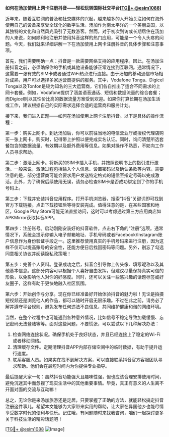 **如何在汤加使用上网卡注册抖音——轻松玩转国际社交平台[[TG💪+ @esim1088](https://t.me/s/esim1088)]**

近年来，随着互联网的普及和社交媒体的兴起，越来越多的人开始关注如何在海外使用自己的设备来享受全球化的数字生活。汤加作为南太平洋的一个美丽岛国，以其独特的文化和自然风光吸引了无数游客。然而，对于初次到访或长期居住在汤加的人来说，如何顺利地注册并使用抖音这样的热门应用，可能是一个令人头疼的问题。今天，我们就来详细讲解一下在汤加使用上网卡注册抖音的具体步骤和注意事项。

首先，我们需要明确一点：抖音是一款需要网络支持的应用程序。因此，在汤加注册抖音之前，必须确保你的手机或其他设备能够正常连接到互联网。通常情况下，这需要一张有效的SIM卡或者通过WiFi热点进行连接。由于汤加的移动通信市场相对成熟，用户可以选择多家运营商提供的服务。其中，Vodafone Tonga、Digicel Tonga以及Tonfon是较为知名的三大运营商，它们各自推出了适合不同需求的上网卡套餐。例如，Vodafone提供了涵盖语音通话、短信和数据流量的综合套餐；而Digicel则以其性价比高的数据流量方案受到欢迎。如果你打算长期在汤加生活或工作，建议根据自己的实际需求选择合适的运营商和服务计划。

接下来，我们进入正题——如何在汤加使用上网卡注册抖音。以下是具体的操作流程：

第一步：购买上网卡。到达汤加后，你可以前往当地的电信营业厅或授权代理店购买一张上网卡。购买时，记得带上护照以便完成实名认证。同时，询问清楚所选套餐包含的数据流量、有效期以及额外费用等信息。如果对操作不熟悉，不妨向工作人员寻求帮助。

第二步：激活上网卡。将新买的SIM卡插入手机，并按照说明书上的指引进行激活。一般来说，激活过程包括输入个人信息、设置密码以及确认条款等内容。需要注意的是，部分运营商可能会要求用户发送特定格式的短信至指定号码以完成激活。此外，为了确保后续使用无误，请务必检查SIM卡是否成功绑定到了你的手机号码上。

第三步：下载并安装抖音应用程序。打开手机浏览器，搜索“抖音”关键词即可找到官方下载链接。点击下载按钮后等待安装完成。值得注意的是，在某些国家和地区，Google Play Store可能无法直接访问，这时可以考虑通过第三方应用商店如APKMirror获取抖音APP。

第四步：注册账号。启动刚刚安装好的抖音软件，点击右下角的“注册”选项。通常情况下，系统会提示你输入电子邮箱地址、手机号码或者Facebook/Instagram账户信息作为身份验证手段之一。这里推荐使用真实的手机号码来进行注册，因为这样不仅可以提高账号的安全性，还能方便日后找回密码等问题。另外，别忘了勾选同意相关协议并阅读隐私政策哦！

第五步：完善个人资料。登录成功之后，抖音会引导你上传头像、填写昵称以及其他基本信息。这部分内容可以根据个人喜好自由发挥，但建议尽量保持真实可信的形象，以免影响他人对你的好感度。同时，还可以关注一些感兴趣的话题标签或好友圈子，这样有助于更快地融入社区氛围。

第六步：开始创作与分享。现在你已经准备好开始体验抖音的魅力啦！无论是拍摄短视频还是浏览他人的作品，都可以随时开启无限乐趣。不过在此之前，请务必了解并遵守平台规则，避免发布任何违法不良信息，共同维护健康和谐的网络环境。

当然，在整个过程中也可能遇到各种意外情况，比如信号不稳定导致加载缓慢、忘记密码无法登陆等等。面对这些问题，不要慌张，可以尝试以下几种解决办法：

1. 检查网络连接状况。确保手机处于良好状态，并且已经连接上了稳定的Wi-Fi或者移动网络。
2. 清理缓存文件。定期清理抖音APP内部存储空间中的临时数据，有助于提升运行速度。
3. 联系客服人员。如果实在找不到解决方案，可以直接联系抖音官方客服团队寻求帮助。他们会在最短时间内为你提供专业指导。

最后提醒大家一句：虽然抖音功能强大且趣味性强，但也应该合理安排使用时间，避免沉迷其中而忽视了现实生活中的其他重要事情。毕竟，真正有意义的人生离不开面对面的交流与互动嘛！

总之，无论你是来汤加旅游还是定居，只要掌握了正确的方法，就能轻松搞定抖音注册这件事儿。希望本文能够为大家带来实用的帮助，让大家在异国他乡也能尽情享受数字时代的便利与快乐。记住哦，有问题随时来找我咨询，咱们一起探讨更多关于科技生活的精彩话题吧！

[[TG💪+ @esim1088](https://t.me/s/esim1088) ![Image](https://i.postimg.cc/4NQfJmqS/Snipaste-2025-05-13-00-14-12.png)]